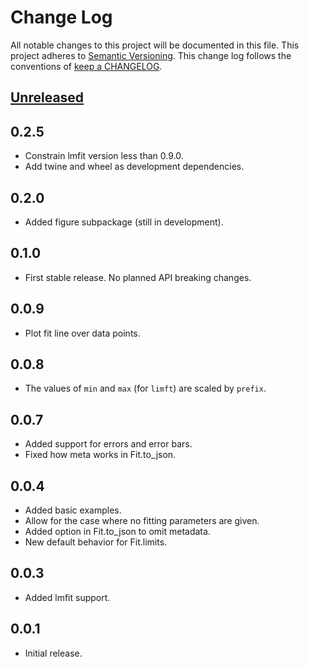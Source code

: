 # Change Log

All notable changes to this project will be documented in this file.
This project adheres to [Semantic Versioning](http://semver.org/).
This change log follows the conventions of
[keep a CHANGELOG](http://keepachangelog.com/).

## [Unreleased][Unreleased]

## 0.2.5

- Constrain lmfit version less than 0.9.0.
- Add twine and wheel as development dependencies.

## 0.2.0

- Added figure subpackage (still in development).

## 0.1.0

- First stable release. No planned API breaking changes.

## 0.0.9

- Plot fit line over data points.

## 0.0.8

- The values of `min` and `max` (for `limft`) are scaled by `prefix`.

## 0.0.7

- Added support for errors and error bars.
- Fixed how meta works in Fit.to_json.

## 0.0.4

- Added basic examples.
- Allow for the case where no fitting parameters are given.
- Added option in Fit.to_json to omit metadata.
- New default behavior for Fit.limits.

## 0.0.3

- Added lmfit support.

## 0.0.1

- Initial release.

[Unreleased]: https://github.com/razor-x/scipy-data_fitting/compare/v0.2.5...HEAD
